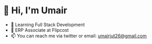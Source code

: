 # 👋 Hi, I'm Umair  
- 🌱 Learning Full Stack Development  
- 💼 ERP Associate at Flipcost  
- 📫 You can reach me via twitter or email: umairjut26@gmail.com


